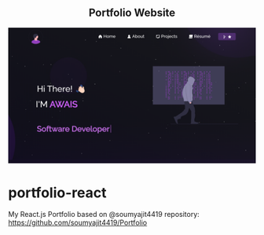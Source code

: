 <h2 align="center">
  Portfolio Website <br/>
  <a href="https://portfolio-react-lime-psi.vercel.app/" target="_blank"></a>
</h2>

![Image](home.png)

# portfolio-react
My React.js Portfolio based on @soumyajit4419 repository: https://github.com/soumyajit4419/Portfolio

